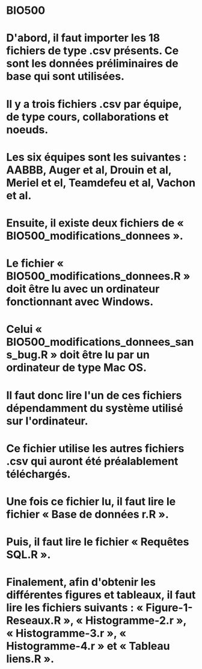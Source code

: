 # BIO500
# D'abord, il faut importer les 18 fichiers de type .csv présents. Ce sont les données préliminaires de base qui sont utilisées.
# Il y a trois fichiers .csv par équipe, de type cours, collaborations et noeuds. 
# Les six équipes sont les suivantes : AABBB, Auger et al, Drouin et al, Meriel et el, Teamdefeu et al, Vachon et al.
# Ensuite, il existe deux fichiers de « BIO500_modifications_donnees ». 
# Le fichier « BIO500_modifications_donnees.R » doit être lu avec un ordinateur fonctionnant avec Windows.
# Celui « BIO500_modifications_donnees_sans_bug.R » doit être lu par un ordinateur de type Mac OS. 
# Il faut donc lire l'un de ces fichiers dépendamment du système utilisé sur l'ordinateur. 
# Ce fichier utilise les autres fichiers .csv qui auront été préalablement téléchargés.
# Une fois ce fichier lu, il faut lire le fichier « Base de données r.R ».
# Puis, il faut lire le fichier « Requêtes SQL.R ».
# Finalement, afin d'obtenir les différentes figures et tableaux, il faut lire les fichiers suivants : « Figure-1-Reseaux.R », « Histogramme-2.r », « Histogramme-3.r », « Histogramme-4.r » et « Tableau liens.R ».

